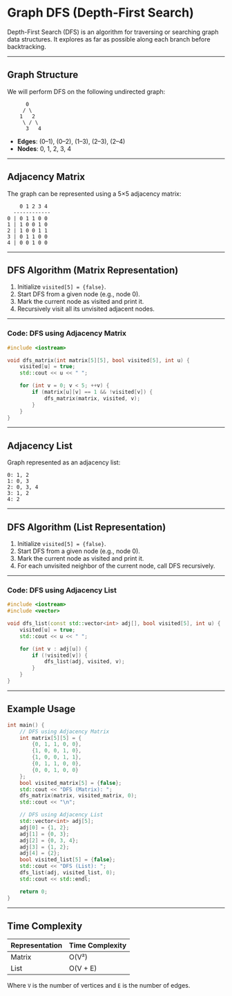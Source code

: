 # Graph DFS (Depth-First Search)

Depth-First Search (DFS) is an algorithm for traversing or searching graph data structures. It explores as far as possible along each branch before backtracking.

---

## Graph Structure

We will perform DFS on the following undirected graph:

```
      0
     / \
    1   2
     \ / \
      3   4
```

- **Edges**: (0–1), (0–2), (1–3), (2–3), (2–4)
- **Nodes**: 0, 1, 2, 3, 4

---

## Adjacency Matrix

The graph can be represented using a 5×5 adjacency matrix:

```
    0 1 2 3 4
  ------------
0 | 0 1 1 0 0
1 | 1 0 0 1 0
2 | 1 0 0 1 1
3 | 0 1 1 0 0
4 | 0 0 1 0 0
```

---

## DFS Algorithm (Matrix Representation)

1. Initialize `visited[5] = {false}`.
2. Start DFS from a given node (e.g., node 0).
3. Mark the current node as visited and print it.
4. Recursively visit all its unvisited adjacent nodes.

---

### Code: DFS using Adjacency Matrix

```cpp
#include <iostream>

void dfs_matrix(int matrix[5][5], bool visited[5], int u) {
    visited[u] = true;
    std::cout << u << " ";

    for (int v = 0; v < 5; ++v) {
        if (matrix[u][v] == 1 && !visited[v]) {
            dfs_matrix(matrix, visited, v);
        }
    }
}
```

---

## Adjacency List

Graph represented as an adjacency list:

```
0: 1, 2  
1: 0, 3  
2: 0, 3, 4  
3: 1, 2  
4: 2
```

---

## DFS Algorithm (List Representation)

1. Initialize `visited[5] = {false}`.
2. Start DFS from a given node (e.g., node 0).
3. Mark the current node as visited and print it.
4. For each unvisited neighbor of the current node, call DFS recursively.

---

### Code: DFS using Adjacency List

```cpp
#include <iostream>
#include <vector>

void dfs_list(const std::vector<int> adj[], bool visited[5], int u) {
    visited[u] = true;
    std::cout << u << " ";

    for (int v : adj[u]) {
        if (!visited[v]) {
            dfs_list(adj, visited, v);
        }
    }
}
```

---

## Example Usage

```cpp
int main() {
    // DFS using Adjacency Matrix
    int matrix[5][5] = {
        {0, 1, 1, 0, 0},
        {1, 0, 0, 1, 0},
        {1, 0, 0, 1, 1},
        {0, 1, 1, 0, 0},
        {0, 0, 1, 0, 0}
    };
    bool visited_matrix[5] = {false};
    std::cout << "DFS (Matrix): ";
    dfs_matrix(matrix, visited_matrix, 0);
    std::cout << "\n";

    // DFS using Adjacency List
    std::vector<int> adj[5];
    adj[0] = {1, 2};
    adj[1] = {0, 3};
    adj[2] = {0, 3, 4};
    adj[3] = {1, 2};
    adj[4] = {2};
    bool visited_list[5] = {false};
    std::cout << "DFS (List): ";
    dfs_list(adj, visited_list, 0);
    std::cout << std::endl;

    return 0;
}
```

---

## Time Complexity

| Representation | Time Complexity     |
|----------------|---------------------|
| Matrix         | O(V²)               |
| List           | O(V + E)            |

Where `V` is the number of vertices and `E` is the number of edges.
